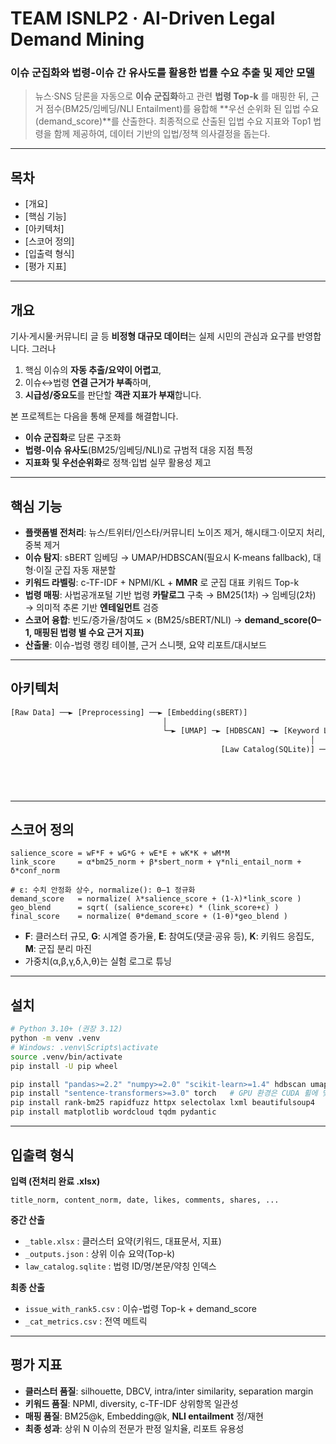 # TEAM ISNLP2 · AI-Driven Legal Demand Mining

### 이슈 군집화와 법령-이슈 간 유사도를 활용한 법률 수요 추출 및 제안 모델

> 뉴스·SNS 담론을 자동으로 **이슈 군집화**하고 관련 **법령 Top-k** 를 매핑한 뒤, 근거 점수(BM25/임베딩/NLI Entailment)를 융합해 **우선 순위화 된 입법 수요(demand_score)**를 산출한다. 최종적으로 산출된 입법 수요 지표와 Top1 법령을 함께 제공하여, 데이터 기반의 입법/정책 의사결정을 돕는다.

---

## 목차

- [개요]
- [핵심 기능]
- [아키텍처]
- [스코어 정의]
- [입출력 형식]
- [평가 지표]

---

## 개요

기사·게시물·커뮤니티 글 등 **비정형 대규모 데이터**는 실제 시민의 관심과 요구를 반영합니다. 그러나

1. 핵심 이슈의 **자동 추출/요약이 어렵고**,
2. 이슈↔법령 **연결 근거가 부족**하며,
3. **시급성/중요도**를 판단할 **객관 지표가 부재**합니다.

본 프로젝트는 다음을 통해 문제를 해결합니다.

- **이슈 군집화**로 담론 구조화
- **법령-이슈 유사도**(BM25/임베딩/NLI)로 규범적 대응 지점 특정
- **지표화 및 우선순위화**로 정책·입법 실무 활용성 제고

---

## 핵심 기능

- **플랫폼별 전처리**: 뉴스/트위터/인스타/커뮤니티 노이즈 제거, 해시태그·이모지 처리, 중복 제거
- **이슈 탐지**: sBERT 임베딩 → UMAP/HDBSCAN(필요시 K-means fallback), 대형·이질 군집 자동 재분할
- **키워드 라벨링**: c-TF-IDF + NPMI/KL + **MMR** 로 군집 대표 키워드 Top-k
- **법령 매핑**: 사법공개포털 기반 법령 **카탈로그** 구축 → BM25(1차) → 임베딩(2차) → 의미적 추론 기반 **엔테일먼트** 검증
- **스코어 융합**: 빈도/증가율/참여도 × (BM25/sBERT/NLI) → **demand_score(0–1, 매핑된 법령 별 수요 근거 지표)**
- **산출물**: 이슈-법령 랭킹 테이블, 근거 스니펫, 요약 리포트/대시보드

---

## 아키텍처

```python
[Raw Data] ──► [Preprocessing] ──► [Embedding(sBERT)]
                                  │
                                  └─► [UMAP] ─► [HDBSCAN] ─► [Keyword Labeling(c-TF-IDF + NPMI/KL + MMR)]
                                                                   │
                                               [Law Catalog(SQLite)] ──► [BM25] ─► [Embedding] ─► [NLI]
                                                                                                  │
                                                                                      [Scoring & Ranking]
                                                                                                  │
                                                                                            [CSV / Dash]

```

---

## 스코어 정의

```
salience_score = wF*F + wG*G + wE*E + wK*K + wM*M
link_score     = α*bm25_norm + β*sbert_norm + γ*nli_entail_norm + δ*conf_norm

# ε: 수치 안정화 상수, normalize(): 0–1 정규화
demand_score   = normalize( λ*salience_score + (1-λ)*link_score )
geo_blend      = sqrt( (salience_score+ε) * (link_score+ε) )
final_score    = normalize( θ*demand_score + (1-θ)*geo_blend )
```

- **F**: 클러스터 규모, **G**: 시계열 증가율, **E**: 참여도(댓글·공유 등), **K**: 키워드 응집도, **M**: 군집 분리 마진
- 가중치(α,β,γ,δ,λ,θ)는 실험 로그로 튜닝

---

## 설치

```bash
# Python 3.10+ (권장 3.12)
python -m venv .venv
# Windows: .venv\Scripts\activate
source .venv/bin/activate
pip install -U pip wheel

pip install "pandas>=2.2" "numpy>=2.0" "scikit-learn>=1.4" hdbscan umap-learn
pip install "sentence-transformers>=3.0" torch   # GPU 환경은 CUDA 휠에 맞춰 설치
pip install rank-bm25 rapidfuzz httpx selectolax lxml beautifulsoup4
pip install matplotlib wordcloud tqdm pydantic
```

---

## 입출력 형식

**입력 (전처리 완료 .xlsx)**

`title_norm, content_norm, date, likes, comments, shares, ...`

**중간 산출**

- `_table.xlsx` : 클러스터 요약(키워드, 대표문서, 지표)
- `_outputs.json` : 상위 이슈 요약(Top-k)
- `law_catalog.sqlite` : 법령 ID/명/본문/약칭 인덱스

**최종 산출**

- `issue_with_rank5.csv` : 이슈-법령 Top-k + demand_score
- `_cat_metrics.csv` : 전역 메트릭

---

## 평가 지표

- **클러스터 품질**: silhouette, DBCV, intra/inter similarity, separation margin
- **키워드 품질**: NPMI, diversity, c-TF-IDF 상위항목 일관성
- **매핑 품질**: BM25@k, Embedding@k, **NLI entailment** 정/재현
- **최종 성과**: 상위 N 이슈의 전문가 판정 일치율, 리포트 유용성

